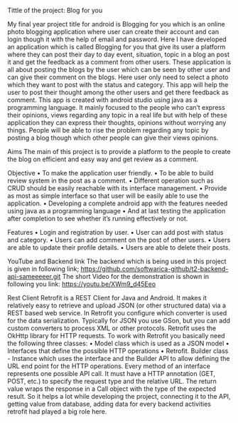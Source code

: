 Tittle of the project: Blog for you

My final year project title for android is Blogging for you which is an online photo blogging application where user can create their account and can login though it with the help of email and password. Here I have developed an application which is called Blogging for you that give its user a platform where they can post their day to day event, situation, topic in a blog an post it and get the feedback as a comment from other users. These application is all about posting the blogs by the user which can be seen by other user and can give their comment on the blogs. Here user only need to select a photo which they want to post with the status and category.  This app will help the user to post their thought among the other users and get there feedback as comment. 
This app is created with android studio using java as a programming language. It mainly focused to the people who can’t express their opinions, views regarding any topic in a real life but with help of these application they can express their thoughts, opinions without worrying any things. People will be able to rise the problem regarding any topic by posting a blog though which other people can give their views opinions.

Aims
The main of this project is to provide a platform to the people to create the blog on efficient and easy way and get review as a comment. 

Objective
•	To make the application user friendly.
•	To be able to build review system in the post as a comment.
•	Different operation such as CRUD should be easily reachable with its interface management.
•	Provide as most as simple interface so that user will be easily able to use the application.
•	Developing a complete android app with the features needed using java as a programming language
•	And at last testing the application after completion to see whether it’s running effectively or not.

Features
•	Login and registration by user.
•	User can add post with status and category.
•	Users can add comment on the post of other users.
•	Users are able to update their profile details.
•	Users are able to delete their posts.

YouTube and Backend link
The backend which is being used in this project is given in following link;
https://github.com/softwarica-github/t2-backend-api-sameeeeer.git
The short Video for the demonstration is shown in following you link:
https://youtu.be/XWm9_d45Eeo


Rest Client
Retrofit is a REST Client for Java and Android. It makes it relatively easy to retrieve and upload JSON (or other structured data) via a REST based web service. In Retrofit you configure which converter is used for the data serialization. Typically for JSON you use GSon, but you can add custom converters to process XML or other protocols. Retrofit uses the OkHttp library for HTTP requests.
To work with Retrofit you basically need the following three classes:
•	Model class which is used as a JSON model
•	Interfaces that define the possible HTTP operations
•	Retrofit. Builder class - Instance which uses the interface and the Builder API to allow defining the URL end point for the HTTP operations.
Every method of an interface represents one possible API call. It must have a HTTP annotation (GET, POST, etc.) to specify the request type and the relative URL. The return value wraps the response in a Call object with the type of the expected result. So it helps a lot while developing the project, connecting it to the API, getting value from database, adding data for every backend activities retrofit had played a big role here.


